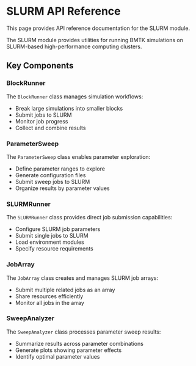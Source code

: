 # SLURM API Reference

This page provides API reference documentation for the SLURM module.

<!-- These sections will be uncommented once docstrings are added to the code
::: bmtool.SLURM

## BlockRunner

::: bmtool.SLURM.BlockRunner

## ParameterSweep

::: bmtool.SLURM.ParameterSweep

## SLURMRunner

::: bmtool.SLURM.SLURMRunner

## JobArray

::: bmtool.SLURM.JobArray

## SweepAnalyzer

::: bmtool.SLURM.SweepAnalyzer
-->

The SLURM module provides utilities for running BMTK simulations on SLURM-based high-performance computing clusters.

## Key Components

### BlockRunner

The `BlockRunner` class manages simulation workflows:

- Break large simulations into smaller blocks
- Submit jobs to SLURM
- Monitor job progress
- Collect and combine results

### ParameterSweep

The `ParameterSweep` class enables parameter exploration:

- Define parameter ranges to explore
- Generate configuration files
- Submit sweep jobs to SLURM
- Organize results by parameter values

### SLURMRunner

The `SLURMRunner` class provides direct job submission capabilities:

- Configure SLURM job parameters
- Submit single jobs to SLURM
- Load environment modules
- Specify resource requirements

### JobArray

The `JobArray` class creates and manages SLURM job arrays:

- Submit multiple related jobs as an array
- Share resources efficiently
- Monitor all jobs in the array

### SweepAnalyzer

The `SweepAnalyzer` class processes parameter sweep results:

- Summarize results across parameter combinations
- Generate plots showing parameter effects
- Identify optimal parameter values 